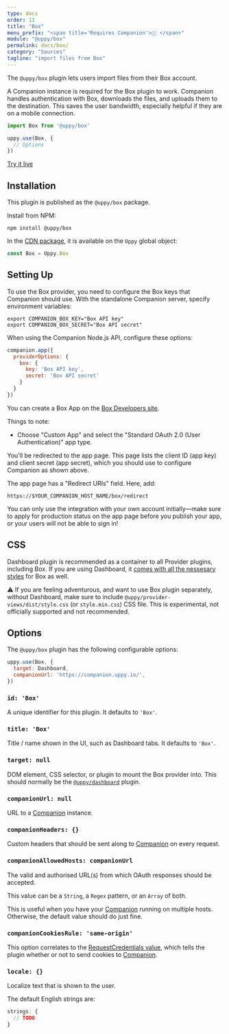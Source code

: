 ```yaml
---
type: docs
order: 11
title: "Box"
menu_prefix: "<span title='Requires Companion'>ⓒ </span>"
module: "@uppy/box"
permalink: docs/box/
category: "Sources"
tagline: "import files from Box"
---
```


The `@uppy/box` plugin lets users import files from their Box account.

A Companion instance is required for the Box plugin to work. Companion handles authentication with Box, downloads the files, and uploads them to the destination. This saves the user bandwidth, especially helpful if they are on a mobile connection.

```js
import Box from '@uppy/box'

uppy.use(Box, {
  // Options
})
```

<a class="TryButton" href="/examples/dashboard/">Try it live</a>

## Installation

This plugin is published as the `@uppy/box` package.

Install from NPM:

```shell
npm install @uppy/box
```

In the [CDN package](/docs/#With-a-script-tag), it is available on the `Uppy` global object:

```js
const Box = Uppy.Box
```

## Setting Up

To use the Box provider, you need to configure the Box keys that Companion should use. With the standalone Companion server, specify environment variables:
```shell
export COMPANION_BOX_KEY="Box API key"
export COMPANION_BOX_SECRET="Box API secret"
```

When using the Companion Node.js API, configure these options:
```js
companion.app({
  providerOptions: {
    box: {
      key: 'Box API key',
      secret: 'Box API secret'
    }
  }
})
```

You can create a Box App on the [Box Developers site](https://app.box.com/developers/console).

Things to note:
- Choose "Custom App" and select the "Standard OAuth 2.0 (User Authentication)" app type.

You'll be redirected to the app page. This page lists the client ID (app key) and client secret (app secret), which you should use to configure Companion as shown above.

The app page has a "Redirect URIs" field. Here, add:
```
https://$YOUR_COMPANION_HOST_NAME/box/redirect
```

You can only use the integration with your own account initially—make sure to apply for production status on the app page before you publish your app, or your users will not be able to sign in!

## CSS

Dashboard plugin is recommended as a container to all Provider plugins, including Box. If you are using Dashboard, it [comes with all the nessesary styles](/docs/dashboard/#CSS) for Box as well.

⚠️ If you are feeling adventurous, and want to use Box plugin separately, without Dashboard, make sure to include `@uppy/provider-views/dist/style.css` (or `style.min.css`) CSS file. This is experimental, not officially supported and not recommended.

## Options

The `@uppy/box` plugin has the following configurable options:

```js
uppy.use(Box, {
  target: Dashboard,
  companionUrl: 'https://companion.uppy.io/',
})
```

### `id: 'Box'`

A unique identifier for this plugin. It defaults to `'Box'`.

### `title: 'Box'`

Title / name shown in the UI, such as Dashboard tabs. It defaults to `'Box'`.

### `target: null`

DOM element, CSS selector, or plugin to mount the Box provider into. This should normally be the [`@uppy/dashboard`](/docs/dashboard) plugin.

### `companionUrl: null`

URL to a [Companion](/docs/companion) instance.

### `companionHeaders: {}`

Custom headers that should be sent along to [Companion](/docs/companion) on every request.

### `companionAllowedHosts: companionUrl`

The valid and authorised URL(s) from which OAuth responses should be accepted.

This value can be a `String`, a `Regex` pattern, or an `Array` of both.

This is useful when you have your [Companion](/docs/companion) running on multiple hosts. Otherwise, the default value should do just fine.

### `companionCookiesRule: 'same-origin'`

This option correlates to the [RequestCredentials value](https://developer.mozilla.org/en-US/docs/Web/API/Request/credentials), which tells the plugin whether or not to send cookies to [Companion](/docs/companion).

### `locale: {}`

Localize text that is shown to the user.

The default English strings are:

```js
strings: {
  // TODO
}
```

